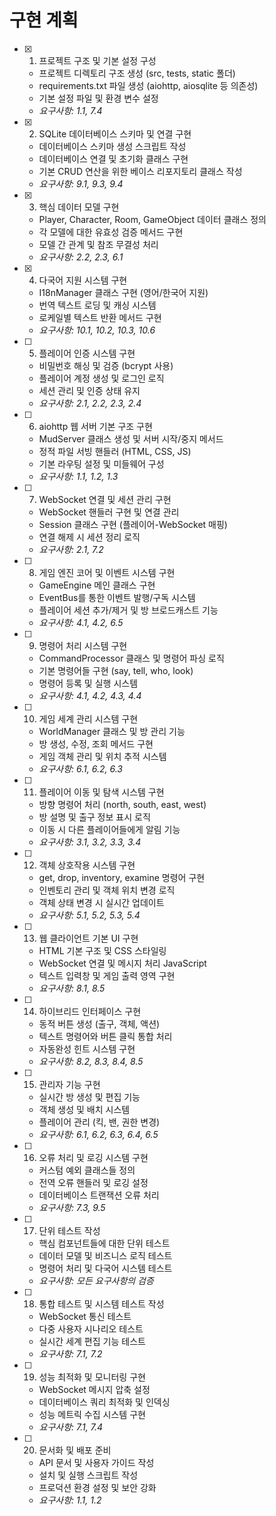 # 구현 계획

- [x] 1. 프로젝트 구조 및 기본 설정 구성


  - 프로젝트 디렉토리 구조 생성 (src, tests, static 폴더)
  - requirements.txt 파일 생성 (aiohttp, aiosqlite 등 의존성)
  - 기본 설정 파일 및 환경 변수 설정
  - _요구사항: 1.1, 7.4_

- [x] 2. SQLite 데이터베이스 스키마 및 연결 구현
  - 데이터베이스 스키마 생성 스크립트 작성
  - 데이터베이스 연결 및 초기화 클래스 구현
  - 기본 CRUD 연산을 위한 베이스 리포지토리 클래스 작성
  - _요구사항: 9.1, 9.3, 9.4_

- [x] 3. 핵심 데이터 모델 구현
  - Player, Character, Room, GameObject 데이터 클래스 정의
  - 각 모델에 대한 유효성 검증 메서드 구현
  - 모델 간 관계 및 참조 무결성 처리
  - _요구사항: 2.2, 2.3, 6.1_

- [x] 4. 다국어 지원 시스템 구현
  - I18nManager 클래스 구현 (영어/한국어 지원)
  - 번역 텍스트 로딩 및 캐싱 시스템
  - 로케일별 텍스트 반환 메서드 구현
  - _요구사항: 10.1, 10.2, 10.3, 10.6_

- [ ] 5. 플레이어 인증 시스템 구현
  - 비밀번호 해싱 및 검증 (bcrypt 사용)
  - 플레이어 계정 생성 및 로그인 로직
  - 세션 관리 및 인증 상태 유지
  - _요구사항: 2.1, 2.2, 2.3, 2.4_

- [ ] 6. aiohttp 웹 서버 기본 구조 구현
  - MudServer 클래스 생성 및 서버 시작/중지 메서드
  - 정적 파일 서빙 핸들러 (HTML, CSS, JS)
  - 기본 라우팅 설정 및 미들웨어 구성
  - _요구사항: 1.1, 1.2, 1.3_

- [ ] 7. WebSocket 연결 및 세션 관리 구현
  - WebSocket 핸들러 구현 및 연결 관리
  - Session 클래스 구현 (플레이어-WebSocket 매핑)
  - 연결 해제 시 세션 정리 로직
  - _요구사항: 2.1, 7.2_

- [ ] 8. 게임 엔진 코어 및 이벤트 시스템 구현
  - GameEngine 메인 클래스 구현
  - EventBus를 통한 이벤트 발행/구독 시스템
  - 플레이어 세션 추가/제거 및 방 브로드캐스트 기능
  - _요구사항: 4.1, 4.2, 6.5_

- [ ] 9. 명령어 처리 시스템 구현
  - CommandProcessor 클래스 및 명령어 파싱 로직
  - 기본 명령어들 구현 (say, tell, who, look)
  - 명령어 등록 및 실행 시스템
  - _요구사항: 4.1, 4.2, 4.3, 4.4_

- [ ] 10. 게임 세계 관리 시스템 구현
  - WorldManager 클래스 및 방 관리 기능
  - 방 생성, 수정, 조회 메서드 구현
  - 게임 객체 관리 및 위치 추적 시스템
  - _요구사항: 6.1, 6.2, 6.3_

- [ ] 11. 플레이어 이동 및 탐색 시스템 구현
  - 방향 명령어 처리 (north, south, east, west)
  - 방 설명 및 출구 정보 표시 로직
  - 이동 시 다른 플레이어들에게 알림 기능
  - _요구사항: 3.1, 3.2, 3.3, 3.4_

- [ ] 12. 객체 상호작용 시스템 구현
  - get, drop, inventory, examine 명령어 구현
  - 인벤토리 관리 및 객체 위치 변경 로직
  - 객체 상태 변경 시 실시간 업데이트
  - _요구사항: 5.1, 5.2, 5.3, 5.4_

- [ ] 13. 웹 클라이언트 기본 UI 구현
  - HTML 기본 구조 및 CSS 스타일링
  - WebSocket 연결 및 메시지 처리 JavaScript
  - 텍스트 입력창 및 게임 출력 영역 구현
  - _요구사항: 8.1, 8.5_

- [ ] 14. 하이브리드 인터페이스 구현
  - 동적 버튼 생성 (출구, 객체, 액션)
  - 텍스트 명령어와 버튼 클릭 통합 처리
  - 자동완성 힌트 시스템 구현
  - _요구사항: 8.2, 8.3, 8.4, 8.5_

- [ ] 15. 관리자 기능 구현
  - 실시간 방 생성 및 편집 기능
  - 객체 생성 및 배치 시스템
  - 플레이어 관리 (킥, 밴, 권한 변경)
  - _요구사항: 6.1, 6.2, 6.3, 6.4, 6.5_

- [ ] 16. 오류 처리 및 로깅 시스템 구현
  - 커스텀 예외 클래스들 정의
  - 전역 오류 핸들러 및 로깅 설정
  - 데이터베이스 트랜잭션 오류 처리
  - _요구사항: 7.3, 9.5_

- [ ] 17. 단위 테스트 작성
  - 핵심 컴포넌트들에 대한 단위 테스트
  - 데이터 모델 및 비즈니스 로직 테스트
  - 명령어 처리 및 다국어 시스템 테스트
  - _요구사항: 모든 요구사항의 검증_

- [ ] 18. 통합 테스트 및 시스템 테스트 작성
  - WebSocket 통신 테스트
  - 다중 사용자 시나리오 테스트
  - 실시간 세계 편집 기능 테스트
  - _요구사항: 7.1, 7.2_

- [ ] 19. 성능 최적화 및 모니터링 구현
  - WebSocket 메시지 압축 설정
  - 데이터베이스 쿼리 최적화 및 인덱싱
  - 성능 메트릭 수집 시스템 구현
  - _요구사항: 7.1, 7.4_

- [ ] 20. 문서화 및 배포 준비
  - API 문서 및 사용자 가이드 작성
  - 설치 및 실행 스크립트 작성
  - 프로덕션 환경 설정 및 보안 강화
  - _요구사항: 1.1, 1.2_